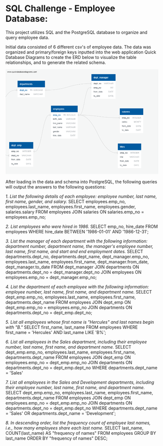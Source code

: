 # SQL Challenge - Employee Database: 

This project utilizes SQL and the PostgreSQL database to organize and query employee data.

Initial data consisted of 6 different csv's of employee data.  The data was organized and primary/foreign keys inputted into the web application Quick Database Diagrams to create the ERD below to visualize the table relationships, and to generate the related schema.

![](images/QuickDBD-ERD.png)

After loading in the data and schema into PostgreSQL, the following queries will output the answers to the following questions:

_1. List the following details of each employee: employee number, last name, first name, gender, and salary._
SELECT employees.emp_no, employees.last_name, employees.first_name, employees.gender, salaries.salary
FROM employees
JOIN salaries
ON salaries.emp_no = employees.emp_no;


_2. List employees who were hired in 1986._
SELECT emp_no, hire_date 
FROM employees 
WHERE hire_date BETWEEN '1986-01-01' AND '1986-12-31';


_3. List the manager of each department with the following information: department number, department name, the manager's employee number, last name, first name, and start and end employment dates._
SELECT departments.dept_no, departments.dept_name, dept_manager.emp_no, employees.last_name, employees.first_name, dept_manager.from_date, dept_manager.to_date
FROM dept_manager 
JOIN departments
ON departments.dept_no = dept_manager.dept_no
JOIN employees
ON employees.emp_no = dept_manager.emp_no;


_4. List the department of each employee with the following information: employee number, last name, first name, and department name._
SELECT dept_emp.emp_no, employees.last_name, employees.first_name, departments.dept_name
FROM employees
JOIN dept_emp
ON dept_emp.emp_no = employees.emp_no
JOIN departments
ON departments.dept_no = dept_emp.dept_no;


_5. List all employees whose first name is "Hercules" and last names begin with "B."_
SELECT first_name, last_name
FROM employees
WHERE first_name = 'Hercules'
AND last_name LIKE 'B%';


_6. List all employees in the Sales department, including their employee number, last name, first name, and department name._
SELECT dept_emp.emp_no, employees.last_name, employees.first_name, departments.dept_name
FROM employees
JOIN dept_emp
ON employees.emp_no = dept_emp.emp_no
JOIN departments
ON departments.dept_no = dept_emp.dept_no
WHERE departments.dept_name = 'Sales'


_7. List all employees in the Sales and Development departments, including their employee number, last name, first name, and department name._
SELECT dept_emp.emp_no, employees.last_name, employees.first_name, departments.dept_name
FROM employees
JOIN dept_emp
ON employees.emp_no = dept_emp.emp_no
JOIN departments
ON departments.dept_no = dept_emp.dept_no
WHERE departments.dept_name = 'Sales' 
OR departments.dept_name = 'Development';


_8. In descending order, list the frequency count of employee last names, i.e., how many employees share each last name._
SELECT last_name, COUNT(last_name) AS "frequency of names"
FROM employees
GROUP BY last_name
ORDER BY "frequency of names" DESC;
